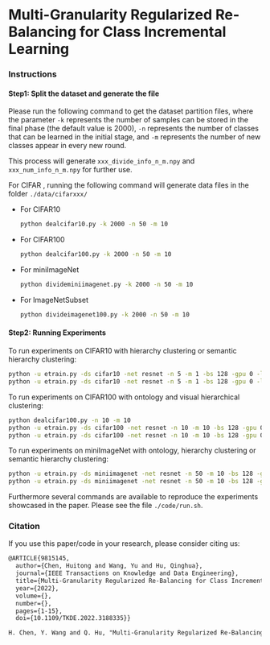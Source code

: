 # Multi-Granularity Regularized Re-Balancing for Class Incremental Learning

 ### Instructions

#### Step1: Split the dataset and generate the file

Please run the following command to get the dataset partition files, where the parameter `-k` represents the number of samples can be stored in the final phase (the default value is 2000), `-n` represents the number of classes that can be learned in the initial stage, and `-m` represents the number of new classes appear in every new round.

This process will generate  `xxx_divide_info_n_m.npy`  and  `xxx_num_info_n_m.npy`  for further use.

For CIFAR , running the following command will generate data files in the folder `./data/cifarxxx/`

+ For CIFAR10

  ~~~bash
  python dealcifar10.py -k 2000 -n 50 -m 10
  ~~~

+ For CIFAR100

  ~~~bash
  python dealcifar100.py -k 2000 -n 50 -m 10
  ~~~

+ For miniImageNet

  ~~~bash
  python divideminiimagenet.py -k 2000 -n 50 -m 10
  ~~~

+ For ImageNetSubset

  ~~~bash
  python divideimagenet100.py -k 2000 -n 50 -m 10
  ~~~



#### Step2: Running Experiments

To run experiments on CIFAR10 with hierarchy clustering or semantic hierarchy clustering:

~~~bash
python -u etrain.py -ds cifar10 -net resnet -n 5 -m 1 -bs 128 -gpu 0 -lr 0.001 -lrdecay 0.1 -setloss ce+distill+hierloss --cbloss -cluster 2 -beta 20 -dscale 1.0 -scale 0.5  -savename c10_sem_5_1 > c10_sem_5_1.txt 2>&1
python -u etrain.py -ds cifar10 -net resnet -n 5 -m 1 -bs 128 -gpu 0 -lr 0.001 -lrdecay 0.1 -setloss ce+distill+hierloss --cbloss --vis_hier -cluster 5 -beta 20 -dscale 1.0 -scale 0.5 -savename c10_vis_5_1 > c10_vis_5_1.txt 2>&1
~~~

To run experiments on CIFAR100 with ontology and visual hierarchical clustering:

~~~bash
python dealcifar100.py -n 10 -m 10
python -u etrain.py -ds cifar100 -net resnet -n 10 -m 10 -bs 128 -gpu 0 -lr 0.001 -lrdecay 0.1 -setloss ce+distill+hierloss --cbloss -beta 20 -dscale 0.1 -savename c100_ont_10_10 > c100_ont_10_10.txt 2>&1
python -u etrain.py -ds cifar100 -net resnet -n 10 -m 10 -bs 128 -gpu 0 -lr 0.001 -lrdecay 0.1 -setloss ce+distill+hierloss --cbloss --vis_hier -cluster 5 -beta 20 -dscale 0.1 -savename c100_vis_10_10_n5 > c100_vis_10_10_n5.txt 2>&1
~~~

To run experiments on miniImageNet with ontology, hierarchy clustering or semantic hierarchy clustering:

~~~bash
python -u etrain.py -ds miniimagenet -net resnet -n 50 -m 10 -bs 128 -gpu 0 -lr 0.001 -lrdecay 0.1 -setloss ce+distill+hierloss --cbloss -beta 50 -cluster -2 -dscale 1.0 -savename mini_ont_50_10 > mini_ont_50_10.txt 2>&1
python -u etrain.py -ds miniimagenet -net resnet -n 50 -m 10 -bs 128 -gpu 0 -lr 0.001 -lrdecay 0.1 -setloss ce+distill+hierloss --cbloss --vis_hier -cluster 10 -beta 50 -dscale 1.0 -savename mini_vis_50_10_n10 > mini_vis_50_10_n10.txt 2>&1
~~~



Furthermore several commands are available to reproduce the experiments showcased in the paper. Please see the file `./code/run.sh`.

### Citation

If you use this paper/code in your research, please consider citing us:

~~~txt
@ARTICLE{9815145,
  author={Chen, Huitong and Wang, Yu and Hu, Qinghua},
  journal={IEEE Transactions on Knowledge and Data Engineering}, 
  title={Multi-Granularity Regularized Re-Balancing for Class Incremental Learning}, 
  year={2022},
  volume={},
  number={},
  pages={1-15},
  doi={10.1109/TKDE.2022.3188335}}
~~~

~~~txt
H. Chen, Y. Wang and Q. Hu, "Multi-Granularity Regularized Re-Balancing for Class Incremental Learning," in IEEE Transactions on Knowledge and Data Engineering, 2022, doi: 10.1109/TKDE.2022.3188335.
~~~


